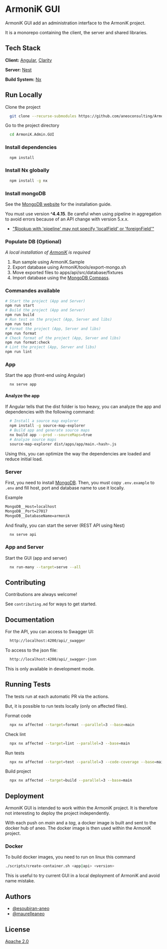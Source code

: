# ArmoniK GUI

ArmoniK GUI add an administration interface to the ArmoniK project.

It is a monorepo containing the client, the server and shared libraries.

## Tech Stack

**Client:** [Angular](https://angular.io), [Clarity](https://clarity.design/)

**Server:** [Nest](https://nestjs.com)

**Build System:** [Nx](https://nx.dev/)

## Run Locally

Clone the project

```bash
  git clone --recurse-submodules https://github.com/aneoconsulting/ArmoniK.Admin.GUI
```

Go to the project directory

```bash
  cd ArmoniK.Admin.GUI
```

### Install dependencies

```bash
  npm install
```

### Install Nx globally

```bash
  npm install -g nx
```

### Install mongoDB

See the [MongoDB website](https://www.mongodb.com/docs/manual/installation/) for the installation guide.

You must use version **^4.4.15**. Be careful when using pipeline in aggregation to avoid errors because of an API change with version 5.x.x.

- ["$lookup with 'pipeline' may not specify 'localField' or 'foreignField'"](https://stackoverflow.com/questions/66748716/lookup-with-pipeline-may-not-specify-localfield-or-foreignfield)

### Populate DB (Optional)

_A local installation of [ArmoniK](https://github.com/aneoconsulting/ArmoniK) is required_

1. Run sample using ArmoniK.Sample
2. Export database using ArmoniK/tools/export-mongo.sh
3. Move exported files to apps/api/src/database/fixtures
4. Import database using the [MongoDB Compass](https://www.mongodb.com/docs/compass/master/install/).

### Commandes available

```sh
# Start the project (App and Server)
npm run start
# Build the project (App and Server)
npm run build
# Run test on the project (App, Server and libs)
npm run test
# Format the project (App, Server and libs)
npm run format
# Check format of the project (App, Server and libs)
npm run format:check
# Lint the project (App, Server and libs)
npm run lint
```

### App

Start the app (front-end using Angular)

```bash
  nx serve app
```

#### Analyze the app

If Angular tells that the dist folder is too heavy, you can analyze the app and dependencies with the following command:

```bash
  # Install a source map explorer
  npm install -g source-map-explorer
  # Build app and generate source maps
  nx build app --prod --sourceMaps=true
  # Analyze source maps
  source-map-explorer dist/apps/app/main.<hash>.js
```

Using this, you can optimize the way the dependencies are loaded and reduce initial load.

### Server

First, you need to install [MongoDB](https://www.mongodb.com/docs/manual/installation/).
Then, you must copy `.env.example` to `.env` and fill host, port and database name to use it locally.

Example

```txt
MongoDB__Host=localhost
MongoDB__Port=27017
MongoDB__DatabaseName=armonik
```

And finally, you can start the server (REST API using Nest)

```bash
  nx serve api
```

### App and Server

Start the GUI (app and server)

```bash
  nx run-many --target=serve --all
```

## Contributing

Contributions are always welcome!

See `contributing.md` for ways to get started.

## Documentation

For the API, you can access to Swagger UI:

```bash
  http://localhost:4200/api/_swagger
```

To access to the json file:

```bash
  http://localhost:4200/api/_swagger-json
```

This is only available in development mode.

## Running Tests

The tests run at each automatic PR via the actions.

But, it is possible to run tests locally (only on affected files).

Format code

```bash
  npx nx affected --target=format --parallel=3 --base=main
```

Check lint

```bash
  npx nx affected --target=lint --parallel=3 --base=main
```

Run tests

```bash
  npx nx affected --target=test --parallel=3 --code-coverage --base=main
```

Build project

```bash
  npx nx affected --target=build --parallel=3 --base=main
```

## Deployment

ArmoniK GUI is intended to work within the ArmoniK project. It is therefore not interesting to deploy the project independently.

With each push on _main_ and a _tag_, a docker image is built and sent to the docker hub of aneo. The docker image is then used within the ArmoniK project.

### Docker

To build docker images, you need to run on linux this command

```sh
./scripts/create-container.sh <app|api> <version>
```

This is useful to try current GUI in a local deployment of ArmoniK and avoid name mistake.

<!-- ## Create a release

In order to be able to release quickly, some tasks are automated.
To create a release, you need to:

1. Create a release (starting with a 'v' and following [Semver](https://semver.org), e.g.: v2.4.5) using GitHub
2. Publish the release
3. Wait for actions to finish -->

## Authors

- [@esoubiran-aneo](https://github.com/esoubiran-aneo)
- [@maurelleaneo](https://github.com/maurelleaneo)

## License

[Apache 2.0](https://choosealicense.com/licenses/apache/)
